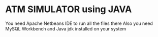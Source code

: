 # ATM SIMULATOR using JAVA
You need Apache Netbeans IDE to run all the files there
Also you need MySQL Workbench and Java jdk installed on your system
